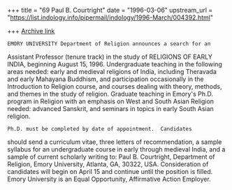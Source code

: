 +++
title = "69 Paul B. Courtright"
date = "1996-03-06"
upstream_url = "https://list.indology.info/pipermail/indology/1996-March/004392.html"

+++
[Archive link](https://list.indology.info/pipermail/indology/1996-March/004392.html)


	EMORY UNIVERSITY Department of Religion announces a search for an 
Assistant Professor (tenure track) in the study of RELIGIONS OF EARLY 
INDIA, beginning August 15, 1996.  Undergraduate teaching in the 
following areas needed:  early and medieval religions of India, including 
Theravada and early Mahayana Buddhism, and participation occasionally in 
the Introduction to Religion course, and courses dealing with theory, 
methods, and themes in the study of religion.  Graduate teaching in 
Emory's Ph.D. program in Religion with an emphasis on West and South 
Asian Religion needed: advanced Sanskrit, and seminars in topics in early 
South Asian religion.

	Ph.D. must be completed by date of appointment.  Candidates 
should send a curriculum vitae, three letters of recommendation, a sample 
syllabus for an undergraduate course in early through medieval India, and 
a sample of current scholarly writing to:  Paul B. Courtright, Department 
of Religion, Emory University, Atlanta, GA, 30322, USA.  Consideration of 
candidates will begin on April 15 and continue until the position is 
filled.  Emory University is an Equal Opportunity, Affirmative Action 
Employer.





